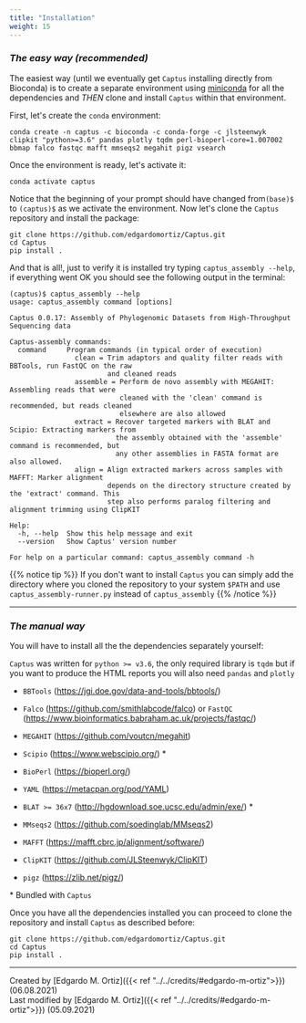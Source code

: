 ```yaml
---
title: "Installation"
weight: 15
---
```


### *The easy way (recommended)*

The easiest way (until we eventually get `Captus` installing directly from Bioconda) is to create a separate environment using [miniconda](https://docs.conda.io/en/latest/miniconda.html) for all the dependencies and *THEN* clone and install `Captus` within that environment.

First, let's create the `conda` environment:
```console
conda create -n captus -c bioconda -c conda-forge -c jlsteenwyk clipkit "python>=3.6" pandas plotly tqdm perl-bioperl-core=1.007002 bbmap falco fastqc mafft mmseqs2 megahit pigz vsearch
```

Once the environment is ready, let's activate it:
```console
conda activate captus
```

Notice that the beginning of your prompt should have changed from`(base)$` to `(captus)$` as we activate the environment. Now let's clone the `Captus` repository and install the package:

```console
git clone https://github.com/edgardomortiz/Captus.git
cd Captus
pip install .
```

And that is all!, just to verify it is installed try typing `captus_assembly --help`, if everything went OK you should see the following output in the terminal:

```console
(captus)$ captus_assembly --help
usage: captus_assembly command [options]

Captus 0.0.17: Assembly of Phylogenomic Datasets from High-Throughput Sequencing data

Captus-assembly commands:
  command     Program commands (in typical order of execution)
                clean = Trim adaptors and quality filter reads with BBTools, run FastQC on the raw
                        and cleaned reads
                assemble = Perform de novo assembly with MEGAHIT: Assembling reads that were
                           cleaned with the 'clean' command is recommended, but reads cleaned
                           elsewhere are also allowed
                extract = Recover targeted markers with BLAT and Scipio: Extracting markers from
                          the assembly obtained with the 'assemble' command is recommended, but
                          any other assemblies in FASTA format are also allowed.
                align = Align extracted markers across samples with MAFFT: Marker alignment
                        depends on the directory structure created by the 'extract' command. This
                        step also performs paralog filtering and alignment trimming using ClipKIT

Help:
  -h, --help  Show this help message and exit
  --version   Show Captus' version number

For help on a particular command: captus_assembly command -h
```

{{% notice tip %}}
If you don't want to install `Captus` you can simply add the directory where you cloned the repository to your system `$PATH` and use `captus_assembly-runner.py` instead of `captus_assembly`
{{% /notice %}}
___
### *The manual way*

You will have to install all the the dependencies separately yourself:

`Captus` was written for `python >= v3.6`, the only required library is `tqdm` but if you want to produce the HTML reports you will also need `pandas` and `plotly`

- `BBTools` (https://jgi.doe.gov/data-and-tools/bbtools/)

- `Falco` (https://github.com/smithlabcode/falco) or `FastQC` (https://www.bioinformatics.babraham.ac.uk/projects/fastqc/)

- `MEGAHIT` (https://github.com/voutcn/megahit)

- `Scipio` (https://www.webscipio.org/) *

- `BioPerl` (https://bioperl.org/)

- `YAML` (https://metacpan.org/pod/YAML)

- `BLAT >= 36x7` (http://hgdownload.soe.ucsc.edu/admin/exe/) *

- `MMseqs2` (https://github.com/soedinglab/MMseqs2)

- `MAFFT` (https://mafft.cbrc.jp/alignment/software/)

- `ClipKIT` (https://github.com/JLSteenwyk/ClipKIT)

- `pigz` (https://zlib.net/pigz/)

\* Bundled with `Captus`

Once you have all the dependencies installed you can proceed to clone the repository and install `Captus` as described before:

```console
git clone https://github.com/edgardomortiz/Captus.git
cd Captus
pip install .
```

___
Created by [Edgardo M. Ortiz]({{< ref "../../credits/#edgardo-m-ortiz">}}) (06.08.2021)  
Last modified by [Edgardo M. Ortiz]({{< ref "../../credits/#edgardo-m-ortiz">}}) (05.09.2021)